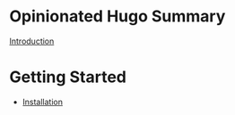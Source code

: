 # Opinionated Hugo Summary

[Introduction](./introduction.md)

# Getting Started

- [Installation](./installation.md)


